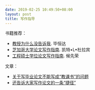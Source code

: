 ```yaml
---
date: 2019-02-25 10:49:50+08:00
layout: post
title: 写作指导
---
```


书籍推荐：

* [教授为什么没告诉我](https://book.douban.com/subject/26629064/). 毕恒达 
* [芝加哥大学论文写作指南](https://book.douban.com/subject/26629064/). 凯特•L•杜拉宾
* [工程硕士学位论文写作指南](https://book.douban.com/subject/2260472/). 候先荣 

文章：

* [关于写毕业论文不能写成“教课书”的问题](http://blog.renren.com/blog/348034862/504898904)
* [还告诉大家写作论文的一条“捷径”](http://blog.renren.com/blog/348034862/730853342)
